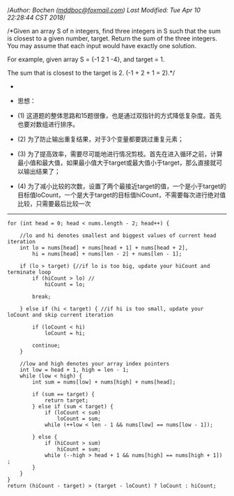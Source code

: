 /*Author: Bochen (mddboc@foxmail.com)
Last Modified: Tue Apr 10 22:28:44 CST 2018*/

/*Given an array S of n integers, find three integers in S such that the sum is closest to a given number, target. Return the sum of the three integers. You may assume that each input would have exactly one solution.

For example, given array S = {-1 2 1 -4}, and target = 1.

The sum that is closest to the target is 2. (-1 + 2 + 1 = 2).*/


 
* 
* 思想：

* (1) 这道题的整体思路和15题很像，也是通过双指针的方式降低复杂度。首先也要对数组进行排序。

* (2) 为了防止输出重复结果，对于3个变量都要跳过重复元素；

* (3) 为了提高效率，需要尽可能地进行情况剪枝。首先在进入循环之前，计算最小值和最大值，如果最小值大于target或最大值小于target，那么直接就可以输出结果了；

* (4) 为了减小比较的次数，设置了两个最接近target的值，一个是小于target的目标值loCount，一个是大于target的目标值hiCount，不需要每次进行绝对值比较，只需要最后比较一次

----
    
    for (int head = 0; head < nums.length - 2; head++) {

        //lo and hi denotes smallest and biggest values of current head iteration
        int lo = nums[head] + nums[head + 1] + nums[head + 2],
            hi = nums[head] + nums[len - 2] + nums[len - 1];

        if (lo > target) {//if lo is too big, update your hiCount and terminate loop
            if (hiCount > lo) //
                hiCount = lo;

            break;
        
        } else if (hi < target) { //if hi is too small, update your loCount and skip current iteration

            if (loCount < hi)
                loCount = hi;

            continue;
        }

        //low and high denotes your array index pointers
        int low = head + 1, high = len - 1;
        while (low < high) {
            int sum = nums[low] + nums[high] + nums[head];
        
            if (sum == target) {
                return target;
            } else if (sum < target) {
                if (loCount < sum)
                    loCount = sum;
                while (++low < len - 1 && nums[low] == nums[low - 1]);
            
            } else {
                if (hiCount > sum)
                    hiCount = sum;
                while (--high > head + 1 && nums[high] == nums[high + 1]) ;
            }
        }
    }
    return (hiCount - target) > (target - loCount) ? loCount : hiCount;